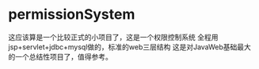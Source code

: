 ﻿# permissionSystem
这应该算是一个比较正式的小项目了，这是一个权限控制系统
全程用jsp+servlet+jdbc+mysql做的，标准的web三层结构
这是对JavaWeb基础最大的一个总结性项目了，值得参考。